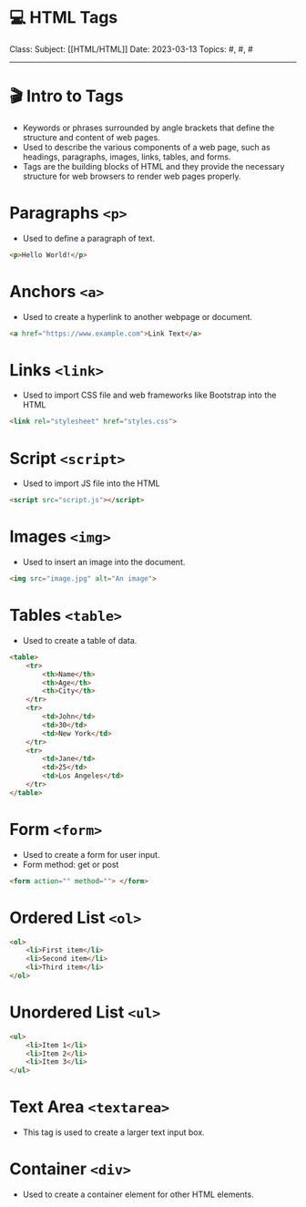 # 💻 HTML Tags
Class: <a href="" target="_blank"> </a>
Subject: [[HTML/HTML]]
Date: 2023-03-13
Topics: #, #, # 

---

# 🎬 Intro to Tags
- Keywords or phrases surrounded by angle brackets that define the structure and content of web pages. 
- Used to describe the various components of a web page, such as headings, paragraphs, images, links, tables, and forms. 
- Tags are the building blocks of HTML and they provide the necessary structure for web browsers to render web pages properly.

# Paragraphs `<p>`
- Used to define a paragraph of text.
```html
<p>Hello World!</p>
```

# Anchors `<a>`
- Used to create a hyperlink to another webpage or document.
```html
<a href="https://www.example.com">Link Text</a>
```

# Links `<link>`
- Used to import CSS file and web frameworks like Bootstrap into the HTML
```html
<link rel="stylesheet" href="styles.css">
```

# Script `<script>`
- Used to import JS file into the HTML
```html
<script src="script.js"></script>
```

# Images `<img>`
- Used to insert an image into the document.
```html
<img src="image.jpg" alt="An image">
```

# Tables `<table>`
- Used to create a table of data.
```html
<table>
	<tr>
		<th>Name</th>
		<th>Age</th>
		<th>City</th>
	</tr>
	<tr>
		<td>John</td>
		<td>30</td>
		<td>New York</td>
	</tr>
	<tr>
		<td>Jane</td>
		<td>25</td>
		<td>Los Angeles</td>
	</tr>
</table>
```

# Form `<form>`
- Used to create a form for user input.
- Form method: get or post
```html
<form action="" method=""> </form>
```

# Ordered List `<ol>`
```html
<ol>
	<li>First item</li>
	<li>Second item</li>
	<li>Third item</li>
</ol>
```

# Unordered List `<ul>`
```html
<ul>
	<li>Item 1</li>
	<li>Item 2</li>
	<li>Item 3</li>
</ul>
```

# Text Area `<textarea>`
- This tag is used to create a larger text input box.
    
# Container `<div>` 
- Used to create a container element for other HTML elements.